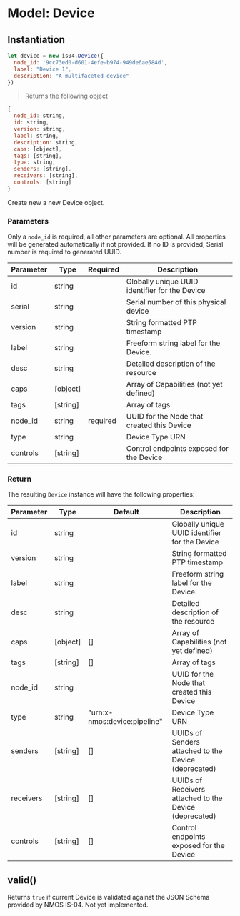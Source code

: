 # Model: Device

## Instantiation

```javascript
let device = new is04.Device({
  node_id: '9cc73ed0-d601-4efe-b974-949de6ae584d',
  label: "Device 1",
  description: "A multifaceted device"
})
```

> Returns the following object

```javascript
{
  node_id: string,
  id: string,
  version: string,
  label: string,
  description: string,
  caps: [object],
  tags: [string],
  type: string,
  senders: [string],
  receivers: [string],
  controls: [string]
}
```

Create new a new Device object.

### Parameters

Only a `node_id` is required, all other parameters are optional. All properties will be generated automatically if not provided. If no ID is provided, Serial number is required to generated UUID.

Parameter | Type | Required | Description
--------- | ---- | -------- | -----------
id | string | | Globally unique UUID identifier for the Device
serial | string | | Serial number of this physical device
version | string | | String formatted PTP timestamp
label | string | | Freeform string label for the Device.
desc | string | | Detailed description of the resource
caps | [object] | | Array of Capabilities (not yet defined)
tags | [string] | | Array of tags
node_id | string | required | UUID for the Node that created this Device
type | string | | Device Type URN
controls | [string] | | Control endpoints exposed for the Device

### Return

The resulting `Device` instance will have the following properties:

Parameter | Type | Default | Description
--------- | ---- | -------- | -----------
id | string | | Globally unique UUID identifier for the Device
version | string | | String formatted PTP timestamp
label | string | | Freeform string label for the Device.
desc | string | | Detailed description of the resource
caps | [object] | [] | Array of Capabilities (not yet defined)
tags | [string] | [] | Array of tags
node_id | string | | UUID for the Node that created this Device
type | string | "urn:x-nmos:device:pipeline" | Device Type URN
senders | [string] | [] | UUIDs of Senders attached to the Device (deprecated)
receivers | [string] | [] | UUIDs of Receivers attached to the Device (deprecated)
controls | [string] | [] | Control endpoints exposed for the Device

## valid()

Returns `true` if current Device is validated against the JSON Schema provided by NMOS IS-04. Not yet implemented.
